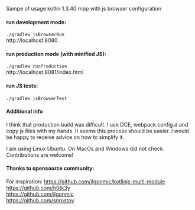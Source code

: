 Sampe of usage kotlin 1.3.40 mpp with js browser configuration
  
#### run development mode:  
`./gradlew jsBrowserRun`  
http://localhost:8080  
  
#### run production mode (with minified JS):  
`./gradlew runProduction`  
http://localhost:8081/index.html  

#### run JS tests:
`./gradlew jsBrowserTest`  

#### Additional info      
I think that production build was difficult. I use DCE, webpack.config.d and copy js files with my hands. It seems this process should be easier. I would be happy to receive advice on how to simplify it.  
  
I am using Linux Ubuntu. On MacOs and Windows did not check.  
Contributions are welcome!  
    
#### Thanks to opensource community:
For inspiration: https://github.com/ilgonmic/kotlinjs-multi-module  
https://github.com/h0tk3y  
https://github.com/ilgonmic  
https://github.com/snrostov  
  